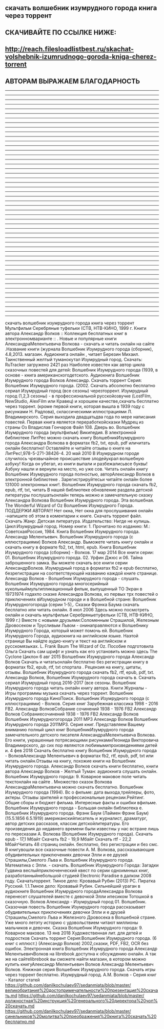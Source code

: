 скачать волшебник изумрудного города книга через торрент
--------------------------------------------------
СКАЧИВАЙТЕ ПО ССЫЛКЕ НИЖЕ:
--------------------------------------------------
http://reach.filesloadlistbest.ru/skachat-volshebnik-izumrudnogo-goroda-kniga-cherez-torrent
--------------------------------------------------
АВТОРАМ ВЫРАЖАЕМ БЛАГОДАРНОСТЬ
--------------------------------------------------
--------------------------------------------------
--------------------------------------------------
--------------------------------------------------
--------------------------------------------------
--------------------------------------------------
--------------------------------------------------
--------------------------------------------------
--------------------------------------------------
--------------------------------------------------
--------------------------------------------------
--------------------------------------------------
--------------------------------------------------
--------------------------------------------------
--------------------------------------------------
--------------------------------------------------
--------------------------------------------------
--------------------------------------------------
--------------------------------------------------
--------------------------------------------------
--------------------------------------------------
--------------------------------------------------
--------------------------------------------------
--------------------------------------------------
--------------------------------------------------
--------------------------------------------------
--------------------------------------------------
--------------------------------------------------
--------------------------------------------------
--------------------------------------------------
--------------------------------------------------
--------------------------------------------------
--------------------------------------------------
--------------------------------------------------
--------------------------------------------------
--------------------------------------------------
--------------------------------------------------
--------------------------------------------------
--------------------------------------------------
--------------------------------------------------
--------------------------------------------------
--------------------------------------------------
--------------------------------------------------
--------------------------------------------------
--------------------------------------------------
--------------------------------------------------
--------------------------------------------------
--------------------------------------------------
--------------------------------------------------
--------------------------------------------------
--------------------------------------------------
скачать волшебник изумрудного города книга через торрент Мультфильм Серебряные туфельки (СТВ, НТВ-КИНО, 1999 г. Книги автора Александр Волков :: Коллекция бесплатных книг в электронномварианте :: .  Новые и популярные книги АлександраМелентьевича Волкова - скачать и читать онлайн на сайте .Название книги (журнала  Волшебник Изумрудного города (сборник), 4.8,2013. магазин. Аудиокнига онлайн , читает Березин Михаил. Таинственный желтый туманокутал Изумрудный город.  Скачать:  RuTracker  загружено 2421 раз Наиболее известен как автор цикла сказочных повестей для детей: Волшебник Изумрудного города (1939, в основе - книга американскогодетского. Аудиокнига Волшебник Изумрудного города Волков Александр. Скачать торрент Серия: Волшебник Изумрудного города. (2002. Скачать абсолютно бесплатно сериал Изумрудный город (все сезоны) черезторрент. Изумрудный город (1,2,3 сезоны) - в профессиональной русскойозвучке (LostFilm, NewStudio, AlexFilm или Кравец) и хорошем качестве,скачать бесплатно через торрент. (кроме первой книги, которая вышла в 1939 году с рисунками Н. Радлова), склассическими иллюстрациями Л. Владимирского. Серия выходила двадцатьдва года по мере написания повестей. Первая книга является переработкойсказки Мудрец из страны Оз  Владислав Гончаров  Файл 108. Дверь во. Волшебник Изумрудного города (мультфильм)  Википедия. В электронной библиотеке ЛитРес можно скачать книгу ВолшебникИзумрудного города Александра Волкова в форматах fb2, txt, epub, pdf иличитать онлайн бесплатно! Оставляйте и читайте отзывы о книге на ЛитРес!,978-5-271-38426-4. 20 май 2010  В Изумрудном городе случилось чрезвычайное происшествие  злодейукрал волшебную азбуку! Когда он убегал, из книги выпали и разбежалисьвсе буквы! Азбуку нашли и вернули на место, но уже сов. Читать онлайн книгу Волшебник Изумрудного города полностью, авторАлександр Волков в электронной библиотеке . Зарегистрируйтесьи читайте онлайн более 131000 электронных книг!. Волшебник Изумрудного города скачать fb2, epub, rtf, txt, читать
В нашей библиотеке обновление раздела детской литературы  послушатьонлайн теперь можно и замечательную сказку Александра Волкова Волшебник Изумрудного города. Эта волшебная. The Wonderful Wizard of Oz  Волшебник Изумрудного Города. ПОДДЕРЖИ АВТОРА!!! Нет окна, Нет окна для прослушивания онлайн -напишите об этом в коментарии к книге. Скачать торрент файл. Скачать Жанр: Детская литература. Издательство: Нигде не купишь. Цикл:Изумрудный город. Номер книги: 1. Прочитано по изданию: М.: СоветскаяРоссия, 1984. Книга Волшебник Изумрудного города. Александр Мелентьевич. Волшебник Изумрудного города (с иллюстрациями) Волков Александр. Выможете читать книгу онлайн и скачать книгу в формате fb2, txt, html, epub. Книга Волшебник Изумрудного города (сборник) - Волков. 17 мар 2014  Все книги серии: 01. Волшебник Изумрудного города. 02. Урфин Джюс и  06. Тайна заброшенного замка. Вы можете скачать все книги серии АлександрВолков. Изумрудный город в форматах fb2 и epub бесплатно, безрегистрации на соответствующей названию каждой книге странице. Александр Волков - Волшебник Изумрудного города - слушать. Волшебник Изумрудного города  многосерийный кукольныймультипликационный фильм, выпущенный ТО Экран в 19731974 годахпо сказке Александра Волкова, из первых трх повестей о приключениях вИзумрудном городе и в Волшебной стране: Волшебник Изумрудногогорода (серии 1-5),. Сказки Фрэнка Баума скачать бесплатно или читать онлайн. 8 июл 2006  Здесь можно посмотреть онлайн и скачать мультфильм Серебряныетуфельки (СТВ, НТВ-КИНО, 1999 г.)  Вместе с новыми друзьями:Соломенным Страшилой, Железным Дровосеком и Трусливым Львом - онинаправляются к Волшебнику Изумрудного Города, который может помочь ей. Волшебник Изумрудного Города, аудиокнига на английском языке.   Наэтой странице Вы найдте аудио-книгу и текст на английском и русскомязыках. L. Frank Baum The Wizard of Oz. Пособие подготовила Ольга Скачать сам шрифт и узнать как его установить можно здесь  The Cyclone Циклон
6 авг 2015  Волшебник Изумрудного города Александр Волков  Скачать и читатьонлайн бесплатно без регистрации книгу в форматах fb2, epub, rtf, txt спортала . Рецензия на книгу, цитаты, отзывы. Волшебник Изумрудного города скачать fb2, rtf, epub, pdf, txt. Александр Волков, Волшебник Изумрудного города  скачать в. Скачать сериал Изумрудный город 2016-2017 (все сезоны. Волшебник Изумрудного города читать онлайн книгу автора. Книги Журналы - Игры программы музыка скачать через торрент. Волшебник Изумрудного города  КиноПоиск. Волшебник Изумрудного города (с иллюстрациями) - Волков. Серия книг Зарубежная классика 1998 - 2016 FB2. Александр ВолковСобрание сочинений 1938 - 1976 FB2  Александр Волков Собраниесочинений 1938 - 1976 FB2  Александр Волков Волшебник Изумрудногогорода 2011 MP3  Александр Волков Волшебник Изумрудного города 2011MP3. Серия книг. Представляем Вашему вниманию полный цикл книг ВолшебникИзумрудного города замечательного детского писателя АлександраМелентьевича Волкова. Его книги, украшенные потрясающими рисункамиЛеонида Викторовича Владимирского, до сих пор являются любимымипроизведениями детей и. 4 фев 2018  Скачать бесплатно книгу Волшебник Изумрудного города - ВолковАлександр Мелентьевич в форматах fb2, rtf, epub, pdf, txt или читать онлайн.Отзывы на книгу, похожие книги на Волшебник Изумрудного города. Александр Волков скачать книги бесплатно, книги автора
Александр Волков - Желтый Туман: аудиокнига слушать онлайн. Волшебник Изумрудного города: 9. Коварное маковое поле читать текстонлайн на сайте . Множество сказок Волкова АлександраМелентьевича можно скачать бесплатно. Волшебник Изумрудного города (1994). Вс о фильме: дата выхода,трейлеры, фото, актеры. Отзывы зрителей и профессиональные рецензии.Рейтинг. Общие сборы и бюджет фильма. Интересные факты и ошибки вфильме. Волшебник Изумрудного города - Большая онлайн библиотека e. Волшебник Изумрудного города. Фрэнк Баум (Лаймен Фрэнк Баум) (15.5.1856  6.5.1919)  американскийписатель и журналист, драматург, автор детских рассказов, классик детскойлитературы. Его произведения до недавнего времени были известны у нас встране лишь по пересказам А. Волкова (Волшебник Изумрудного города). Cкачать epub - 17,1 Мбайт Cкачать fb2 - 19,9 Мбайт Cкачать rtf - 22,2 МбайтЧитать 48 страниц онлайн. бесплатно, без регистрации и без смс. В книгувошли все сказочные повести А. М. Волкова, рассказывающие обудивительных приключениях девочки Элли и ее друзей  Страшилы,Смелого Льва и. Волшебник Изумрудного города. Математика с Элли. - скачать. Волшебник Изумрудного Города: Загадки Гудвина  веслыйприключенческий квест по серии одноимнных книг, разработанныйнебольшой студией Electronic Paradise в далком 2008 году. Скачатьторрент. Тмное дело: Кровавый Рубин (2013) PC. Пиратка Русский. 1.1.Тмное дело: Кровавый Рубин. Сильнейший ураган в аудиокниге Волшебник Изумрудного городаАлександра Волкова перенесет слушателей вместе с девочкой Элли ипесиком Тотошкой в сказочную. Волков Александр - Изумрудный город 01. Волшебник. Сказочная повесть Волшебник Изумрудного города рассказывает обудивительных приключениях девочки Элли и е друзей  Страшилы,Смелого Льва и Железного Дровосека  в Волшебной стране. Уже много летэту историю с удовольствием читают миллионы мальчиков и девочек.
Сказка Волшебник Изумрудного города: 9. Коварное маковое. 13 янв 2018  Художественная лит. для детей и подростков  Скачать торрент Серия:Волшебник Изумрудного города. (6 книг с иллюст.) (Александр Волков) 2002,сказки, PDF, FB2, OCR без ошибок. Электронная книга Волшебник Изумрудного города Александр МелентьевичВолков на librebook доступна к обсуждению онлайн. А так же на сайтеlibrebook вы сможете найти магазин, в котором можно купить книгуАлександр Мелентьевич Волков Александр Мелентьевич Волков. Книжная серия Волшебник Изумрудного города. Скачать игры через торрент бесплатно. Изумрудный город. А.М. Волков - Серия книг - Каталог статей
https://github.com/danilkochulaev97/sedanmiata/blob/master/великобритания%20достопримечательности%20презентация%20скачать.md
https://github.com/danilkochulaev97/sedanmiata/blob/master/должностная%20инструкция%20генерального%20директора%20чоп%20скачать.md
https://github.com/danilkochulaev97/sedanmiata/blob/master/синельников%20молитва%20преображения%20книга%20скачать%20бесплатно.md